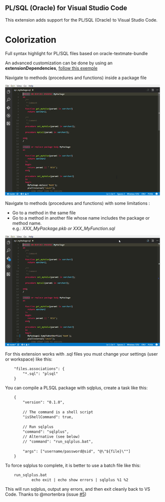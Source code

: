 ## PL/SQL (Oracle) for Visual Studio Code

This extension adds support for the PL/SQL (Oracle) to Visual Studio Code.

# Colorization
Full syntax highlight for PL/SQL files based on oracle-textmate-bundle

An advanced customization can be done by using an **extensionDependencies**, [follow this exemple](plsql-language-custom/xyz.plsql-language-custom-0.0.1)

Navigate to methods (procedures and functions) inside a package file

![Image of Symbol](images/DocumentSymbol.gif)

Navigate to methods (procedures and functions) with some limitations :
- Go to a method in the same file
- Go to a method in another file whose name includes the package or method name.
  <br />e.g.: *XXX_MyPackage.pkb or XXX_MyFunction.sql*

![Image of Definition](images/Definition.gif)

For this extension works with .sql files you must change your settings (user or workspace) like this:

        "files.associations": {
           	"*.sql": "plsql"
        }

You can compile a PLSQL package with sqlplus, create a task like this:

        {
            "version": "0.1.0",

            // The command is a shell script
            "isShellCommand": true,

            // Run sqlplus
            "command": "sqlplus",
            // Alternative (see below)
            // "command": "run_sqlplus.bat",

            "args": ["username/password@sid", "@\"${file}\""]
        }

To force sqlplus to complete, it is better to use a batch file like this:

        run_sqlplus.bat
                echo exit | echo show errors | sqlplus %1 %2

This will run sqlplus, output any errors, and then exit cleanly back to VS Code.
Thanks to @mortenbra (issue [#5](https://github.com/zabel-xyz/plsql-language/issues/5))

